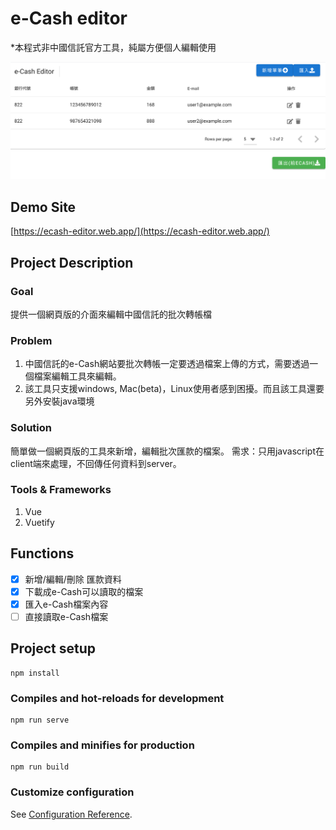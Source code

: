 # e-Cash editor
*本程式非中國信託官方工具，純屬方便個人編輯使用

![e-Cash preview](./public/2021-02-07_05-00.png)

## Demo Site
[https://ecash-editor.web.app/](https://ecash-editor.web.app/)



## Project Description

### Goal
提供一個網頁版的介面來編輯中國信託的批次轉帳檔

### Problem
1. 中國信託的e-Cash網站要批次轉帳一定要透過檔案上傳的方式，需要透過一個檔案編輯工具來編輯。
2. 該工具只支援windows, Mac(beta)，Linux使用者感到困擾。而且該工具還要另外安裝java環境

### Solution
簡單做一個網頁版的工具來新增，編輯批次匯款的檔案。
需求：只用javascript在client端來處理，不回傳任何資料到server。

### Tools & Frameworks
1. Vue
2. Vuetify

## Functions
- [x] 新增/編輯/刪除 匯款資料
- [x] 下載成e-Cash可以讀取的檔案
- [x] 匯入e-Cash檔案內容
- [ ] 直接讀取e-Cash檔案

## Project setup
```
npm install
```

### Compiles and hot-reloads for development
```
npm run serve
```

### Compiles and minifies for production
```
npm run build
```

### Customize configuration
See [Configuration Reference](https://cli.vuejs.org/config/).
